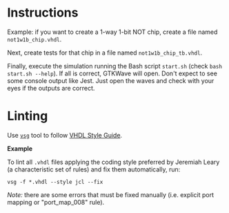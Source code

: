 # Instructions
Example: if you want to create a 1-way 1-bit NOT chip, create a file named `not1w1b_chip.vhdl`.

Next, create tests for that chip in a file named `not1w1b_chip_tb.vhdl`.

Finally, execute the simulation running the Bash script `start.sh` (check `bash start.sh --help`). If all is correct, GTKWave will open. Don't expect to see some console output like Jest. Just open the waves and check with your eyes if the outputs are correct.

# Linting
Use [`vsg`](https://vhdl-style-guide.readthedocs.io/en/latest/installing.html) tool to follow [VHDL Style Guide](VSG(https://vhdl-style-guide.readthedocs.io/en/latest/index.html)).

**Example**

To lint all `.vhdl` files applying the coding style preferred by Jeremiah Leary (a characteristic set of rules) and fix them automatically, run:

`vsg -f *.vhdl --style jcl --fix`

*Note:* there are some errors that must be fixed manually (i.e. explicit port mapping or "port_map_008" rule).